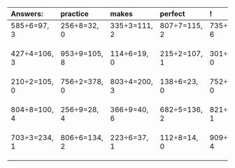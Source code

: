| Answers: | practice | makes | perfect | ! |
| :--- | :--- | :--- | :--- | :--- |
| 585÷6=97, 3 | 256÷8=32, 0 | 335÷3=111, 2 | 807÷7=115, 2 | 735÷9=81, 6 | 
|   |   |   |   |   | 
|   |   |   |   |   | 
|   |   |   |   |   | 
| 427÷4=106, 3 | 953÷9=105, 8 | 114÷6=19, 0 | 215÷2=107, 1 | 301÷7=43, 0 | 
|   |   |   |   |   | 
|   |   |   |   |   | 
|   |   |   |   |   | 
| 210÷2=105, 0 | 756÷2=378, 0 | 803÷4=200, 3 | 138÷6=23, 0 | 752÷8=94, 0 | 
|   |   |   |   |   | 
|   |   |   |   |   | 
|   |   |   |   |   | 
| 804÷8=100, 4 | 256÷9=28, 4 | 366÷9=40, 6 | 682÷5=136, 2 | 821÷2=410, 1 | 
|   |   |   |   |   | 
|   |   |   |   |   | 
|   |   |   |   |   | 
| 703÷3=234, 1 | 806÷6=134, 2 | 223÷6=37, 1 | 112÷8=14, 0 | 909÷5=181, 4 | 
|   |   |   |   |   | 
|   |   |   |   |   | 
|   |   |   |   |   | 
